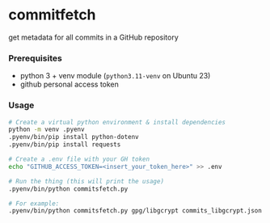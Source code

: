# commitfetch

get metadata for all commits in a GitHub repository

### Prerequisites
- python 3 + venv module (`python3.11-venv` on Ubuntu 23)
- github personal access token

### Usage
```sh
# Create a virtual python environment & install dependencies
python -m venv .pyenv
.pyenv/bin/pip install python-dotenv
.pyenv/bin/pip install requests

# Create a .env file with your GH token
echo "GITHUB_ACCESS_TOKEN=<insert_your_token_here>" >> .env

# Run the thing (this will print the usage)
.pyenv/bin/python commitsfetch.py

# For example:
.pyenv/bin/python commitsfetch.py gpg/libgcrypt commits_libgcrypt.json
```
